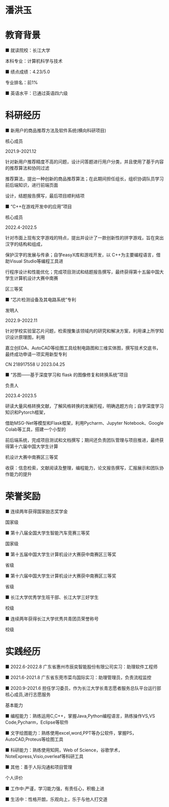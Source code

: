 # 潘洪玉



# 教育背景

■ 就读院校：长江大学

本科专业：计算机科学与技术

■ 绩点成绩：4.23/5.0

专业排名：前1%

■ 英语水平：已通过英语四六级

# 科研经历

■ 新用户的商品推荐方法及软件系统(横向科研项目)

核心成员

2021.9-2021.12

针对新用户推荐精度不高的问题，设计问答题进行用户分类，并且使用了基于内容的推荐算法和协同过滤

推荐算法，提出一种创新的商品推荐算法；在此期间担任组长，组织协调队员学习前后端知识，进行前端页面

设计，结题报告撰写，最后项目顺利结项

■ “C++在游戏开发中的应用”项目

核心成员

2022.4-2022.5

针对市面上现有文字游戏的特点，提出并设计了一款创新性的拼字游戏，旨在突出汉字的结构和组成，

保护汉字的发展与传承；自学easyX库和游戏开发，以 C++为主要编程语言，借助Visual Studio等编程工具进

行程序设计和性能优化；完成项目测试和结题报告撰写，最终获得第十五届中国大学生计算机设计大赛中南赛

区三等奖

■ “芯片检测设备及其电路系统”专利

发明人

2022.9-2022.11

针对学校实验室芯片问题，检索搜集该领域内的研究和解决方案，利用课上所学知识设计原理图，利用

嘉立创EDA、AutoCAD等绘图工具绘制电路图和三维实体图，撰写技术交底书，最终成功申请一项实用新型专利

CN 218917558 U 2023.04.25

■ “苏图——基于深度学习和 flask 的图像修复和转换系统”项目

负责人

2023.4-2023.5

研读大量风格转换文献，了解风格转换的发展历程，明确选题方向；自学深度学习知识和Pytorch框架，

借助MSG-Net等模型和Flask框架，利用Pycharm、Jupyter Notebook、Google Colab等工具，搭建一个小型的

前后端系统，完成项目测试和文档撰写；期间还负责团队管理与项目推进，最终获得第十六届中国大学生计算

机设计大赛中南赛区三等奖

收获：信息检索，文献阅读及整理，编程能力，论文报告撰写，汇报展示和团队协作能力的提升

# 荣誉奖励

■ 连续两年获得国家励志奖学金

国家级

■ 第十八届全国大学生智能汽车竞赛三等奖

国家级

■ 第十五届中国大学生计算机设计大赛获中南赛区三等奖

省级

■ 第十六届中国大学生计算机设计大赛获中南赛区三等奖

省级

■ 长江大学优秀学生班干部、长江大学三好学生

校级

■ 连续两年获得长江大学优秀共青团员荣誉称号

校级

# 实践经历

■ 2022.6-2022.8 广东省惠州市辰奕智能股份有限公司实习：助理软件工程师

■ 2021.6-2021.8 广东省东莞市菜鸟国际实习：助理管理员，负责流程监控

■ 2020.9-2021.6 担任学习委员，作为长江大学长青志愿者服务总队平台运行部核心成员,进行志愿服务

基本能力

■ 编程能力：熟练运用C,C++，掌握Java,Python编程语言，熟练操作VS,VS Code,Pycharm，Eclipse等软件

■ 文字绘图能力：熟练使用excel,word,PPT等办公软件，掌握PS，AutoCAD,Proteus等绘图工具

■ 科研能力：熟练使用知网，Web of Science，谷歌学术，NoteExpress,Visio,overleaf等科研工具

■ 其他：善于人际沟通和项目管理

个人评价

■ 工作中:严谨，学习能力强，有责任心，积极上进

■ 生活中：性格开朗，乐观向上，乐于与他人打交道
